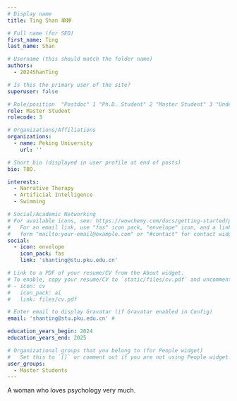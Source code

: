 ```yaml
---
# Display name
title: Ting Shan 单婷

# Full name (for SEO)
first_name: Ting
last_name: Shan

# Username (this should match the folder name)
authors:
  - 2024ShanTing

# Is this the primary user of the site?
superuser: false

# Role/position  "Postdoc" 1 "Ph.D. Student" 2 "Master Student" 3 "Undergradute Student" 4
role: Master Student
rolecode: 3

# Organizations/Affiliations
organizations:
  - name: Peking University
    url: ''

# Short bio (displayed in user profile at end of posts)
bio: TBD.

interests:
  - Narrative Therapy
  - Artificial Intelligence
  - Swimming

# Social/Academic Networking
# For available icons, see: https://wowchemy.com/docs/getting-started/page-builder/#icons
#   For an email link, use "fas" icon pack, "envelope" icon, and a link in the
#   form "mailto:your-email@example.com" or "#contact" for contact widget.
social:
  - icon: envelope
    icon_pack: fas
    link: 'shanting@stu.pku.edu.cn'

# Link to a PDF of your resume/CV from the About widget.
# To enable, copy your resume/CV to `static/files/cv.pdf` and uncomment the lines below.
# - icon: cv
#   icon_pack: ai
#   link: files/cv.pdf

# Enter email to display Gravatar (if Gravatar enabled in Config)
email: 'shanting@stu.pku.edu.cn' # 

education_years_begin: 2024
education_years_end: 2025

# Organizational groups that you belong to (for People widget)
#   Set this to `[]` or comment out if you are not using People widget.
user_groups:
  - Master Students
---
```


A woman who loves psychology very much.
